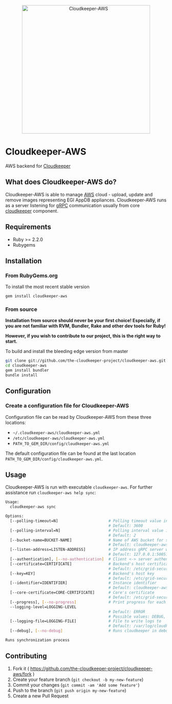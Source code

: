 <p align="center">
  <img alt="Cloudkeeper-AWS" src="https://i.imgur.com/1L2LcZ0.png" width="400"/>
</p>

# Cloudkeeper-AWS
AWS backend for [Cloudkeeper](https://github.com/the-cloudkeeper-project/cloudkeeper)

## What does Cloudkeeper-AWS do?
Cloudkeeper-AWS is able to manage [AWS](https://aws.amazon.com/) cloud - upload, update and remove images representing EGI AppDB appliances. Cloudkeeper-AWS runs as a server listening for [gRPC](http://www.grpc.io/) communication usually from core [cloudkeeper](https://github.com/the-cloudkeeper-project/cloudkeeper) component.

## Requirements
* Ruby >= 2.2.0
* Rubygems

## Installation

### From RubyGems.org
To install the most recent stable version
```bash
gem install cloudkeeper-aws
```

### From source
**Installation from source should never be your first choice! Especially, if you are not
familiar with RVM, Bundler, Rake and other dev tools for Ruby!**

**However, if you wish to contribute to our project, this is the right way to start.**

To build and install the bleeding edge version from master

```bash
git clone git://github.com/the-cloudkeeper-project/cloudkeeper-aws.git
cd cloudkeeper-aws
gem install bundler
bundle install
```

## Configuration

### Create a configuration file for Cloudkeeper-AWS
Configuration file can be read by Cloudkeeper-AWS from these
three locations:

* `~/.cloudkeeper-aws/cloudkeeper-aws.yml`
* `/etc/cloudkeeper-aws/cloudkeeper-aws.yml`
* `PATH_TO_GEM_DIR/config/cloudkeeper-aws.yml`

The default configuration file can be found at the last location
`PATH_TO_GEM_DIR/config/cloudkeeper-aws.yml`.

## Usage
Cloudkeeper-AWS is run with executable `cloudkeeper-aws`. For further assistance run `cloudkeeper-aws help sync`:
```bash
Usage:
  cloudkeeper-aws sync

Options:
  [--polling-timeout=N]                      # Polling timeout value in seconds
                                             # Default: 3600
  [--polling-interval=N]                     # Polling interval value in seconds
                                             # Default: 2
  [--bucket-name=BUCKET-NAME]                # Name of AWS bucket for storing temp image files
                                             # Default: cloudkeeper-aws
  [--listen-address=LISTEN-ADDRESS]          # IP address gRPC server will listen on
                                             # Default: 127.0.0.1:50051
  [--authentication], [--no-authentication]  # Client <-> server authentication
  [--certificate=CERTIFICATE]                # Backend's host certificate
                                             # Default: /etc/grid-security/hostcert.pem
  [--key=KEY]                                # Backend's host key
                                             # Default: /etc/grid-security/hostkey.pem
  [--identifier=IDENTIFIER]                  # Instance identifier
                                             # Default: cloudkeeper-aws
  [--core-certificate=CORE-CERTIFICATE]      # Core's certificate
                                             # Default: /etc/grid-security/corecert.pem
  [--progress], [--no-progress]              # Print progress for each import image task
  --logging-level=LOGGING-LEVEL              
                                             # Default: ERROR
                                             # Possible values: DEBUG, INFO, WARN, ERROR, FATAL, UNKNOWN
  [--logging-file=LOGGING-FILE]              # File to write logs to
                                             # Default: /var/log/cloudkeeper/cloudkeeper-aws.log
  [--debug], [--no-debug]                    # Runs cloudkeeper in debug mode

Runs synchronization process
```

## Contributing
1. Fork it ( https://github.com/the-cloudkeeper-project/cloudkeeper-aws/fork )
2. Create your feature branch (`git checkout -b my-new-feature`)
3. Commit your changes (`git commit -am 'Add some feature'`)
4. Push to the branch (`git push origin my-new-feature`)
5. Create a new Pull Request
